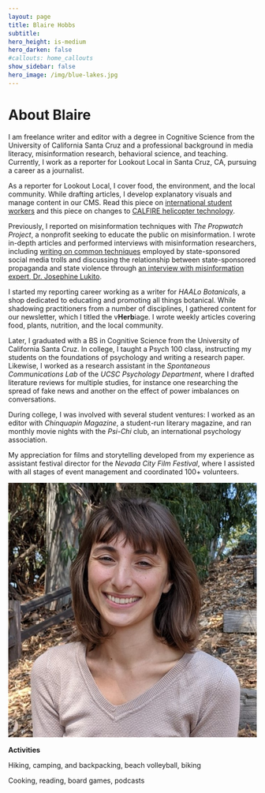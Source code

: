 ```yaml
---
layout: page
title: Blaire Hobbs
subtitle:
hero_height: is-medium
hero_darken: false
#callouts: home_callouts
show_sidebar: false
hero_image: /img/blue-lakes.jpg
---
```


# About Blaire

I am freelance writer and editor with a degree in Cognitive Science from the University of California Santa Cruz and a professional background in media literacy, misinformation research, behavioral science, and teaching. Currently, I work as a reporter for Lookout Local in Santa Cruz, CA, pursuing a career as a journalist.

As a reporter for Lookout Local, I cover food, the environment, and the local community. While drafting articles, I develop explanatory visuals and manage content in our CMS. Read this piece on [international student workers](https://lookout.co/santacruz/business-technology/local-business/story/2022-09-12/beach-boardwalk-global-student-workers-ambassadors-state-department-interexchange-santa-cruz-seaside-company) and this piece on changes to [CALFIRE helicopter technology](https://lookout.co/santacruz/environment/wildfires/story/2022-08-23/cal-fire-helicopters-fire-hawk-ask-lookout-what-was-that-big-helicopter-going-back-and-forth-to-the-delaveaga-fire-recently).

Previously, I reported on misinformation techniques with *The Propwatch Project*, a nonprofit seeking to educate the public on misinformation. I wrote in-depth articles and performed interviews with misinformation researchers, including [writing on common techniques](https://www.propwatch.org/article.php?id=295) employed by state-sponsored social media trolls and discussing the relationship between state-sponsored propaganda and state violence through [an interview with misinformation expert, Dr. Josephine Lukito](https://www.propwatch.org/article.php?id=305). 

I started my reporting career working as a writer for *HAALo Botanicals*, a shop dedicated to educating and promoting all things botanical. While shadowing practitioners from a number of disciplines, I gathered content for our newsletter, which I titled the v**Herb**iage. I wrote weekly articles covering food, plants, nutrition, and the local community. 

Later, I graduated with a BS in Cognitive Science from the University of California Santa Cruz. In college, I taught a Psych 100 class, instructing my students on the foundations of psychology and writing a research paper. Likewise, I worked as a research assistant in the *Spontaneous Communications Lab* of the *UCSC Psychology Department*, where I drafted literature reviews for multiple studies, for instance one researching the spread of fake news and another on the effect of power imbalances on conversations.

During college, I was involved with several student ventures: I worked as an editor with *Chinquapin Magazine*, a student-run literary magazine, and ran monthly movie nights with the *Psi-Chi* club, an international psychology association. 

My appreciation for films and storytelling developed from my experience as assistant festival director for the *Nevada City Film Festival*, where I assisted with all stages of event management and coordinated 100+ volunteers.  



![](/img/Hobbs_Blaire_Headshot.jpg)

**Activities**

Hiking, camping, and backpacking, beach volleyball, biking 

Cooking, reading, board games, podcasts


